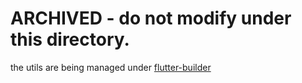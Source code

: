 # ARCHIVED - do not modify under this directory.


the utils are being managed under [flutter-builder](https://github.com/bridgedxyz/flutter-js)
